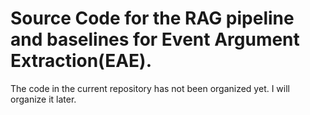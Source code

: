 # Source Code for the RAG pipeline and baselines for Event Argument Extraction(EAE).
The code in the current repository has not been organized yet. I will organize it later.
